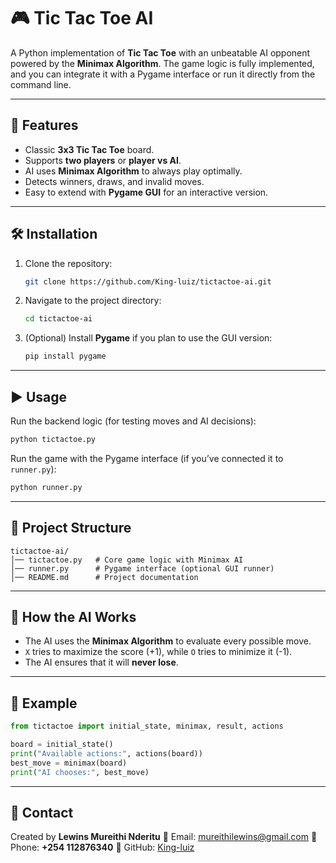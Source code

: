 # 🎮 Tic Tac Toe AI

A Python implementation of **Tic Tac Toe** with an unbeatable AI opponent powered by the **Minimax Algorithm**.
The game logic is fully implemented, and you can integrate it with a Pygame interface or run it directly from the command line.

---

## 📌 Features

* Classic **3x3 Tic Tac Toe** board.
* Supports **two players** or **player vs AI**.
* AI uses **Minimax Algorithm** to always play optimally.
* Detects winners, draws, and invalid moves.
* Easy to extend with **Pygame GUI** for an interactive version.

---

## 🛠️ Installation

1. Clone the repository:

   ```bash
   git clone https://github.com/King-luiz/tictactoe-ai.git
   ```
2. Navigate to the project directory:

   ```bash
   cd tictactoe-ai
   ```
3. (Optional) Install **Pygame** if you plan to use the GUI version:

   ```bash
   pip install pygame
   ```

---

## ▶️ Usage

Run the backend logic (for testing moves and AI decisions):

```bash
python tictactoe.py
```

Run the game with the Pygame interface (if you’ve connected it to `runner.py`):

```bash
python runner.py
```

---

## 📂 Project Structure

```
tictactoe-ai/
│── tictactoe.py   # Core game logic with Minimax AI
│── runner.py      # Pygame interface (optional GUI runner)
│── README.md      # Project documentation
```

---

## 🧠 How the AI Works

* The AI uses the **Minimax Algorithm** to evaluate every possible move.
* `X` tries to maximize the score (+1), while `O` tries to minimize it (-1).
* The AI ensures that it will **never lose**.

---

## 📝 Example

```python
from tictactoe import initial_state, minimax, result, actions

board = initial_state()
print("Available actions:", actions(board))
best_move = minimax(board)
print("AI chooses:", best_move)
```

---

## 📧 Contact

Created by **Lewins Mureithi Nderitu**
📩 Email: [mureithilewins@gmail.com](mailto:mureithilewins@gmail.com)
📱 Phone: **+254 112876340**
🔗 GitHub: [King-luiz](https://github.com/King-luiz)
